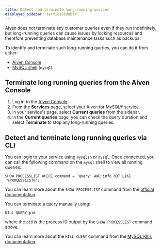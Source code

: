 ```yaml
---
title: Detect and terminate long-running queries
displayed_sidebar: serviceSidebar
---
```


Aiven does not terminate any customer queries even if they run
indefinitely, but long-running queries can cause issues by locking
resources and therefore preventing database maintenance tasks such as
backups.

To identify and terminate such long-running queries, you can do it from
either:

-   [Aiven Console](https://console.aiven.io)
-   [MySQL shell](/docs/products/mysql/howto/connect-from-cli) (`mysql`)

## Terminate long running queries from the Aiven Console

1.  Log in to the [Aiven Console](https://console.aiven.io/).
2.  From the **Services** page, select your Aiven for MySQL® service.
3.  In your service's page, select **Current queries** from the
    sidebar.
4.  In the **Current queries** page, you can check the query duration
    and select **Terminate** to stop any long-running queries.

## Detect and terminate long running queries via CLI

You can
[login to your service](/docs/products/mysql/howto/connect-from-cli) using `mysqlsh` or `mysql`. Once connected, you can call the
following command on the `mysql` shell to view all running queries:

```shell
SHOW PROCESSLIST WHERE command = 'Query' AND info NOT LIKE '%PROCESSLIST%';
```

You can learn more about the `SHOW PROCESSLIST` command from the
[official
documentation](https://dev.mysql.com/doc/refman/8.0/en/show-processlist.html).

You can terminate a query manually using:

```shell
KILL QUERY pid
```

where the `pid` is the process ID output by the `SHOW PROCESSLIST`
command above.

You can learn more about the `KILL QUERY` command from the [MySQL KILL
documentation](https://dev.mysql.com/doc/refman/8.0/en/kill.html).
